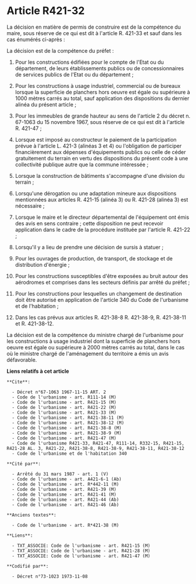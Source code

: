 # Article R421-32

La décision en matière de permis de construire est de la compétence du maire, sous réserve de ce qui est dit à l'article R.
421-33 et sauf dans les cas énumérés ci-après :

La décision est de la compétence du préfet :

1. Pour les constructions édifiées pour le compte de l'Etat ou du département, de leurs établissements publics ou de
concessionnaires de services publics de l'Etat ou du département ;

2. Pour les constructions à usage industriel, commercial ou de bureaux lorsque la superficie de planchers hors oeuvre est
égale ou supérieure à 1000 mètres carrés au total, sauf application des dispositions du dernier alinéa du présent article ;

3. Pour les immeubles de grande hauteur au sens de l'article 2 du décret n. 67-1063 du 15 novembre 1967, sous réserve de ce
qui est dit à l'article R. 421-47 ;

4. Lorsque est imposé au constructeur le paiement de la participation prévue à l'article L. 421-3 (alinéas 3 et 4) ou
l'obligation de participer financièrement aux dépenses d'équipements publics ou celle de céder gratuitement du terrain en
vertu des dispositions du présent code à une collectivité publique autre que la commune intéressée ;

5. Lorsque la construction de bâtiments s'accompagne d'une division du terrain ;

6. Lorsqu'une dérogation ou une adaptation mineure aux dispositions mentionnées aux articles R. 421-15 (alinéa 3) ou R.
421-28 (alinéa 3) est nécessaire ;

7. Lorsque le maire et le directeur départemental de l'équipement ont émis des avis en sens contraire ; cette disposition ne
peut recevoir application dans le cadre de la procédure instituée par l'article R. 421-22 ;

8. Lorsqu'il y a lieu de prendre une décision de sursis à statuer ;

9. Pour les ouvrages de production, de transport, de stockage et de distribution d'énergie ;

10. Pour les constructions susceptibles d'être exposées au bruit autour des aérodromes et comprises dans les secteurs définis
par arrêté du préfet ;

11. Pour les constructions pour lesquelles un changement de destination doit être autorisé en application de l'article 340 du
Code de l'urbanisme et de l'habitation ;

12. Dans les cas prévus aux articles R. 421-38-8  R. 421-38-9, R. 421-38-11 et R. 421-38-12.

La décision est de la compétence du ministre chargé de l'urbanisme pour les constructions à usage industriel dont la
superficie de planchers hors oeuvre est égale ou supérieure à 2000 mètres carrés au total, dans le cas où le ministre chargé
de l'aménagement du territoire a émis un avis défavorable.

**Liens relatifs à cet article**

	**Cite**:

	  - Décret n°67-1063 1967-11-15 ART. 2
	  - Code de l'urbanisme - art. R111-14 (M)
	  - Code de l'urbanisme - art. R421-15 (M)
	  - Code de l'urbanisme - art. R421-22 (M)
	  - Code de l'urbanisme - art. R421-33 (M)
	  - Code de l'urbanisme - art. R421-38-11 (M)
	  - Code de l'urbanisme - art. R421-38-12 (M)
	  - Code de l'urbanisme - art. R421-38-8 (M)
	  - Code de l'urbanisme - art. R421-38-9 (M)
	  - Code de l'urbanisme - art. R421-47 (M)
	  - Code de l'urbanisme R421-33, R421-47, R111-14, R332-15, R421-15, R421-28 AL. 3, R421-22, R421-38-8, R421-38-9, R421-38-11, R421-38-12
	  - Code de l'urbanisme et de l'habitation 340

	**Cité par**:

	  - Arrêté du 31 mars 1987 - art. 1 (V)
	  - Code de l'urbanisme - art. A421-6-1 (Ab)
	  - Code de l'urbanisme - art. R*442-11 (M)
	  - Code de l'urbanisme - art. R421-39 (M)
	  - Code de l'urbanisme - art. R421-41 (M)
	  - Code de l'urbanisme - art. R421-44 (Ab)
	  - Code de l'urbanisme - art. R421-46 (Ab)

	**Anciens textes**:

	  - Code de l'urbanisme - art. R*421-38 (M)

	**Liens**:

	  - TXT_ASSOCIE: Code de l'urbanisme - art. R421-15 (M)
	  - TXT_ASSOCIE: Code de l'urbanisme - art. R421-28 (M)
	  - TXT_ASSOCIE: Code de l'urbanisme - art. R421-47 (M)

	**Codifié par**:

	  - Décret n°73-1023 1973-11-08

